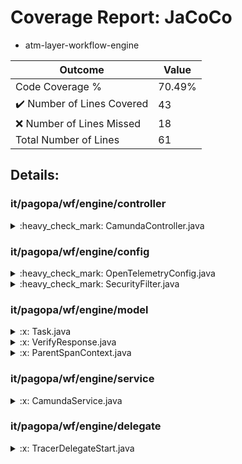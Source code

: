 
# Coverage Report: JaCoCo

* atm-layer-workflow-engine
      
      
| Outcome                 | Value                                                               |
|-------------------------|---------------------------------------------------------------------|
| Code Coverage %         | 70.49%               |
| :heavy_check_mark: Number of Lines Covered | 43    |
| :x: Number of Lines Missed  | 18     |
| Total Number of Lines   | 61     |


## Details:

    
### it/pagopa/wf/engine/controller

<details>
    <summary>
:heavy_check_mark: CamundaController.java
    </summary>

        
#### All Lines Covered!
        
</details>

    
### it/pagopa/wf/engine/config

<details>
    <summary>
:heavy_check_mark: OpenTelemetryConfig.java
    </summary>

        
#### All Lines Covered!
        
</details>

    

<details>
    <summary>
:heavy_check_mark: SecurityFilter.java
    </summary>

        
#### All Lines Covered!
        
</details>

    
### it/pagopa/wf/engine/model

<details>
    <summary>
:x: Task.java
    </summary>

        
</details>

    

<details>
    <summary>
:x: VerifyResponse.java
    </summary>

        
</details>

    

<details>
    <summary>
:x: ParentSpanContext.java
    </summary>

        
</details>

    
### it/pagopa/wf/engine/service

<details>
    <summary>
:x: CamundaService.java
    </summary>

        
#### Lines Missed:
        
- Line #67
```
        }
```
- Line #68
```
    }
```
</details>

    
### it/pagopa/wf/engine/delegate

<details>
    <summary>
:x: TracerDelegateStart.java
    </summary>

        
#### Lines Missed:
        
</details>

    
